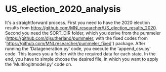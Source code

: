 # US_election_2020_analysis

It's a straightforward process. First you need to have the 2020 election results from https://github.com/MNLresearcher/US_election_results_2020. Second you need the SORT_DIR folder, which you derive from the pummeler (https://github.com/djsutherland/pummeler, with the fixed codes from 'https://github.com/MNLresearcher/pummeler_fixed') package.
After running the 'Datageneration.py' code, you execute the 'append_csv.py' code. This leaves you a folder with the required data for each state. In the end, you have to simple choose the desired file, in which you want to apply the 'Multilogitmodel.py' code on.
